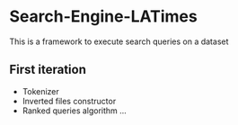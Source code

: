 # Search-Engine-LATimes

This is a framework to execute search queries on a dataset

## First iteration

- Tokenizer
- Inverted files constructor
- Ranked queries algorithm
...
